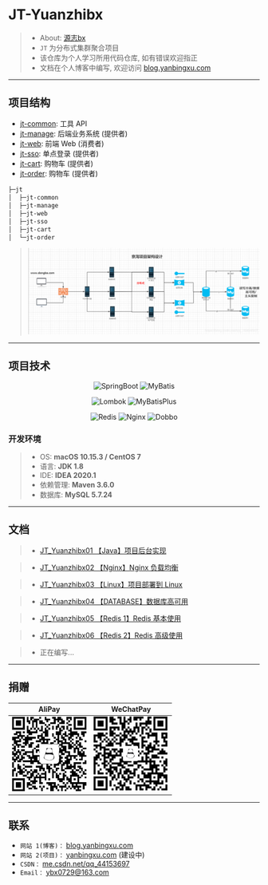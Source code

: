 # JT-Yuanzhibx
> - About: [源志bx](http://blog.yanbingxu.com/)
> - `JT` 为分布式集群聚合项目
> - 该仓库为个人学习所用代码仓库, 如有错误欢迎指正
> - 文档在个人博客中编写, 欢迎访问 [blog.yanbingxu.com](http://blog.yanbingxu.com/)

---
## 项目结构
- [jt-common](./jt-common): 工具 API
- [jt-manage](./jt-manage): 后端业务系统 (提供者)
- [jt-web](./jt-web): 前端 Web (消费者)
- [jt-sso](./jt-sso): 单点登录 (提供者)
- [jt-cart](./jt-cart): 购物车 (提供者)
- [jt-order](./jt-order): 购物车 (提供者)

```
├─jt
│  ├─jt-common
│  ├─jt-manage
│  ├─jt-web
│  ├─jt-sso
│  ├─jt-cart
│  └─jt-order
```
> ![ProjectStructure](./img/ProjectStructure.png)

---
## 项目技术
<div style="text-align: center">

![SpringBoot](https://img.shields.io/badge/SpringBoot-2.3.1.RELEASE-green)
![MyBatis](https://img.shields.io/badge/MyBatis-3.5.4-red)

![Lombok](https://img.shields.io/badge/Lombok-1.18.12-brightgreen)
![MyBatisPlus](https://img.shields.io/badge/MyBatisPlus-3.3.2-blue)

![Redis](https://img.shields.io/badge/Redis-5.0.4-orange)
![Nginx](https://img.shields.io/badge/Nginx-1.17.3-inactive)
![Dobbo](https://img.shields.io/badge/Dobbo-2.6.2-9cf)

</div>

### 开发环境
> - OS: **macOS 10.15.3 / CentOS 7**
> - 语言: **JDK 1.8**
> - IDE: **IDEA 2020.1**
> - 依赖管理: **Maven 3.6.0**
> - 数据库: **MySQL 5.7.24**

---
## 文档
> - [JT_Yuanzhibx01 【Java】项目后台实现](http://blog.yanbingxu.com/2020/07/08/JT-Yuanzhibx01/)

> - [JT_Yuanzhibx02 【Nginx】Nginx 负载均衡](http://blog.yanbingxu.com/2020/07/15/JT-Yuanzhibx02/)

> - [JT_Yuanzhibx03 【Linux】项目部署到 Linux](http://blog.yanbingxu.com/2020/07/17/JT-Yuanzhibx03/)

> - [JT_Yuanzhibx04 【DATABASE】数据库高可用](http://blog.yanbingxu.com/2020/07/18/JT-Yuanzhibx04/)

> - [JT_Yuanzhibx05 【Redis 1】Redis 基本使用](http://blog.yanbingxu.com/2020/07/21/JT-Yuanzhibx05/)

> - [JT_Yuanzhibx06 【Redis 2】Redis 高级使用](http://blog.yanbingxu.com/2020/07/23/JT-Yuanzhibx06/)

> - 正在编写...

---
## 捐赠
| AliPay | WeChatPay |
| :----: | :----: |
| <img width="150" height="150" src="./img/alipay.png"/> | <img width="150" height="150" src="./img/wechat.png"/> |

---
## 联系
- `网站 1(博客)：` [blog.yanbingxu.com](https://blog.yanbingxu.com/)
- `网站 2(项目)：` [yanbingxu.com](http://yanbingxu.com/) (建设中)
- `CSDN：` [me.csdn.net/qq_44153697](https://me.csdn.net/qq_44153697)
- `Email：` <ybx0729@163.com>
